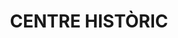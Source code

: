 ---
layout: test
title:  "CENTRE HISTÒRIC"
coordinates:
  - group1:
        - [1.459674899942919, 42.359267830334325]
        - [1.461532908588169, 42.3590849657745]
        - [1.463063551821109, 42.358954505718252]
        - [1.462952852165412, 42.358364895842939]
        - [1.462721558667639, 42.358315500926317]
        - [1.462736941477294, 42.358051585165391]
        - [1.462714470783192, 42.357927293779746]
        - [1.462706139868335, 42.35762235194467]
        - [1.462710822362381, 42.357534203738183]
        - [1.462715092645996, 42.357445121194196]
        - [1.462740421464667, 42.357136460235743]
        - [1.462757676452843, 42.356938874626081]
        - [1.462777525246713, 42.35680418532241]
        - [1.462713524096813, 42.356592714404812]
        - [1.46253933033466, 42.356250811611716]
        - [1.462399662729666, 42.355984771277363]
        - [1.462330956272725, 42.355870351468134]
        - [1.462302271305684, 42.355785143565605]
        - [1.462284264944478, 42.355688752925147]
        - [1.462324698151711, 42.355657359421862]
        - [1.462346975726352, 42.355547675890946]
        - [1.462198388258868, 42.355337617984063]
        - [1.461929393769427, 42.354959087046467]
        - [1.461746003251546, 42.354689661991024]
        - [1.461536246776822, 42.354455410950585]
        - [1.461434600285607, 42.354352959469587]
        - [1.461389801017858, 42.354237121133437]
        - [1.461175390587386, 42.354262427187223]
        - [1.460940555955587, 42.354233774662497]
        - [1.460472188781244, 42.355312116634849]
        - [1.459934595001949, 42.356425703414942]
        - [1.459718450665577, 42.356599827805518]
        - [1.459506757812223, 42.357153964659169]
        - [1.459354245417265, 42.357582206414513]
        - [1.459246395459238, 42.357878302676625]
        - [1.459193558362156, 42.358039429341112]
        - [1.459217055350504, 42.358187206278281]
        - [1.459236233566991, 42.358472050571507]
        - [1.459236897726531, 42.358599237195762]
        - [1.459629149442993, 42.359038156487181]
        - [1.459674899942919, 42.359267830334325]
---